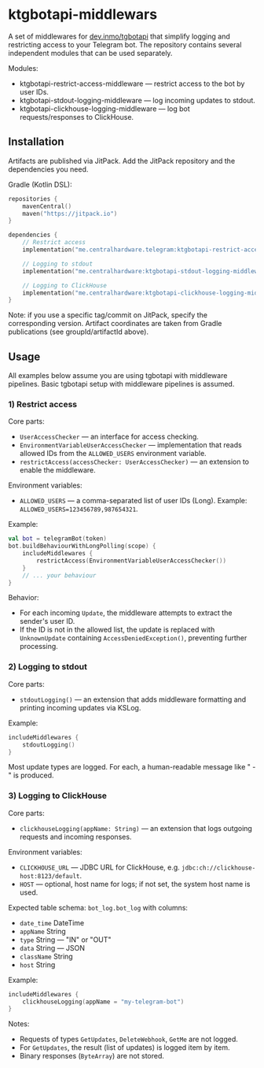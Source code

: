 # ktgbotapi-middlewars

A set of middlewares for [dev.inmo/tgbotapi](https://github.com/InsanusMokrassar/TelegramBotAPI) that simplify logging and restricting access to your Telegram bot. The repository contains several independent modules that can be used separately.

Modules:
- ktgbotapi-restrict-access-middleware — restrict access to the bot by user IDs.
- ktgbotapi-stdout-logging-middleware — log incoming updates to stdout.
- ktgbotapi-clickhouse-logging-middleware — log bot requests/responses to ClickHouse.

## Installation

Artifacts are published via JitPack. Add the JitPack repository and the dependencies you need.

Gradle (Kotlin DSL):

```kotlin
repositories {
    mavenCentral()
    maven("https://jitpack.io")
}

dependencies {
    // Restrict access
    implementation("me.centralhardware.telegram:ktgbotapi-restrict-access-middleware:1.0-SNAPSHOT")

    // Logging to stdout
    implementation("me.centralhardware:ktgbotapi-stdout-logging-middleware:1.0-SNAPSHOT")

    // Logging to ClickHouse
    implementation("me.centralhardware:ktgbotapi-clickhouse-logging-middleware:1.0-SNAPSHOT")
}
```

Note: if you use a specific tag/commit on JitPack, specify the corresponding version. Artifact coordinates are taken from Gradle publications (see groupId/artifactId above).

## Usage

All examples below assume you are using tgbotapi with middleware pipelines. Basic tgbotapi setup with middleware pipelines is assumed.

### 1) Restrict access

Core parts:
- `UserAccessChecker` — an interface for access checking.
- `EnvironmentVariableUserAccessChecker` — implementation that reads allowed IDs from the `ALLOWED_USERS` environment variable.
- `restrictAccess(accessChecker: UserAccessChecker)` — an extension to enable the middleware.

Environment variables:
- `ALLOWED_USERS` — a comma-separated list of user IDs (Long). Example: `ALLOWED_USERS=123456789,987654321`.

Example:

```kotlin
val bot = telegramBot(token)
bot.buildBehaviourWithLongPolling(scope) {
    includeMiddlewares {
        restrictAccess(EnvironmentVariableUserAccessChecker())
    }
    // ... your behaviour
}
```

Behavior:
- For each incoming `Update`, the middleware attempts to extract the sender's user ID.
- If the ID is not in the allowed list, the update is replaced with `UnknownUpdate` containing `AccessDeniedException()`, preventing further processing.

### 2) Logging to stdout

Core parts:
- `stdoutLogging()` — an extension that adds middleware formatting and printing incoming updates via KSLog.

Example:

```kotlin
includeMiddlewares {
    stdoutLogging()
}
```

Most update types are logged. For each, a human-readable message like "<who> - <what>" is produced.

### 3) Logging to ClickHouse

Core parts:
- `clickhouseLogging(appName: String)` — an extension that logs outgoing requests and incoming responses.

Environment variables:
- `CLICKHOUSE_URL` — JDBC URL for ClickHouse, e.g. `jdbc:ch://clickhouse-host:8123/default`.
- `HOST` — optional, host name for logs; if not set, the system host name is used.

Expected table schema: `bot_log.bot_log` with columns:
- `date_time` DateTime
- `appName` String
- `type` String — "IN" or "OUT"
- `data` String — JSON
- `className` String
- `host` String

Example:

```kotlin
includeMiddlewares {
    clickhouseLogging(appName = "my-telegram-bot")
}
```

Notes:
- Requests of types `GetUpdates`, `DeleteWebhook`, `GetMe` are not logged.
- For `GetUpdates`, the result (list of updates) is logged item by item.
- Binary responses (`ByteArray`) are not stored.
